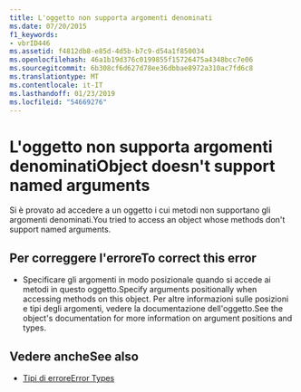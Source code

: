 ```yaml
---
title: L'oggetto non supporta argomenti denominati
ms.date: 07/20/2015
f1_keywords:
- vbrID446
ms.assetid: f4812db8-e85d-4d5b-b7c9-d54a1f850034
ms.openlocfilehash: 46a1b19d376c0199855f15726475a4348bcc7e06
ms.sourcegitcommit: 6b308cf6d627d78ee36dbbae8972a310ac7fd6c8
ms.translationtype: MT
ms.contentlocale: it-IT
ms.lasthandoff: 01/23/2019
ms.locfileid: "54669276"
---
```

# <a name="object-doesnt-support-named-arguments"></a><span data-ttu-id="35584-102">L'oggetto non supporta argomenti denominati</span><span class="sxs-lookup"><span data-stu-id="35584-102">Object doesn't support named arguments</span></span>
<span data-ttu-id="35584-103">Si è provato ad accedere a un oggetto i cui metodi non supportano gli argomenti denominati.</span><span class="sxs-lookup"><span data-stu-id="35584-103">You tried to access an object whose methods don't support named arguments.</span></span>  
  
## <a name="to-correct-this-error"></a><span data-ttu-id="35584-104">Per correggere l'errore</span><span class="sxs-lookup"><span data-stu-id="35584-104">To correct this error</span></span>  
  
-   <span data-ttu-id="35584-105">Specificare gli argomenti in modo posizionale quando si accede ai metodi in questo oggetto.</span><span class="sxs-lookup"><span data-stu-id="35584-105">Specify arguments positionally when accessing methods on this object.</span></span> <span data-ttu-id="35584-106">Per altre informazioni sulle posizioni e tipi degli argomenti, vedere la documentazione dell'oggetto.</span><span class="sxs-lookup"><span data-stu-id="35584-106">See the object's documentation for more information on argument positions and types.</span></span>  
  
## <a name="see-also"></a><span data-ttu-id="35584-107">Vedere anche</span><span class="sxs-lookup"><span data-stu-id="35584-107">See also</span></span>
- [<span data-ttu-id="35584-108">Tipi di errore</span><span class="sxs-lookup"><span data-stu-id="35584-108">Error Types</span></span>](../../visual-basic/programming-guide/language-features/error-types.md)
